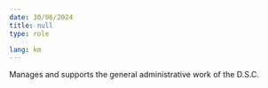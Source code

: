 ```yaml
---
date: 30/06/2024
title: null
type: role

lang: km
---
```


Manages and supports the general administrative work of the D.S.C.
